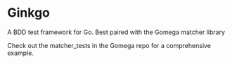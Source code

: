 # Ginkgo

A BDD test framework for Go.  Best paired with the Gomega matcher library

Check out the matcher_tests in the Gomega repo for a comprehensive example.